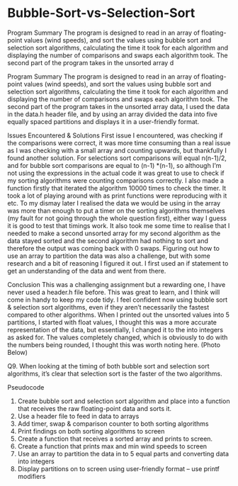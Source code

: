 # Bubble-Sort-vs-Selection-Sort
Program Summary The program is designed to read in an array of floating-point values (wind speeds), and sort the values using bubble sort and selection sort algorithms, calculating the time it took for each algorithm and displaying the number of comparisons and swaps each algorithm took.  The second part of the program takes in the unsorted array d

Program Summary
The program is designed to read in an array of floating-point values (wind speeds), and sort the values using bubble sort and selection sort algorithms, calculating the time it took for each algorithm and displaying the number of comparisons and swaps each algorithm took. 
The second part of the program takes in the unsorted array data, I used the data in the data.h header file, and by using an array divided the data into five equally spaced partitions and displays it in a user-friendly format.

Issues Encountered & Solutions
First issue I encountered, was checking if the comparisons were correct, it was more time consuming than a real issue as I was checking with a small array and counting upwards, but thankfully I found another solution. For selections sort comparisons will equal n(n-1)/2, and for bubble sort comparisons are equal to (n-1) *(n-1), so although I’m not using the expressions in the actual code it was great to use to check if my sorting algorithms were counting comparisons correctly. I also made a function firstly that iterated the algorithm 10000 times to check the timer. It took a lot of playing around with as print functions were reproducing with it etc. To my dismay later I realised the data we would be using in the array was more than enough to put a timer on the sorting algorithms themselves (my fault for not going through the whole question first), either way I guess it is good to test that timings work. 
It also took me some time to realise that I needed to make a second unsorted array for my second algorithm as the data stayed sorted and the second algorithm had nothing to sort and therefore the output was coming back with 0 swaps. 
Figuring out how to use an array to partition the data was also a challenge, but with some research and a bit of reasoning I figured it out. I first used an if statement to get an understanding of the data and went from there.

Conclusion
This was a challenging assignment but a rewarding one, I have never used a header.h file before. This was great to learn, and I think will come in handy to keep my code tidy. I feel confident now using bubble sort & selection sort algorithms, even if they aren’t necessarily the fastest compared to other algorithms.
When I printed out the unsorted values into 5 partitions, I started with float values, I thought this was a more accurate representation of the data, but essentially, I changed it to the into integers as asked for. The values completely changed, which is obviously to do with the numbers being rounded, I thought this was worth noting here. (Photo Below)

 


Q9. When looking at the timing of both bubble sort and selection sort algorithms, it’s clear that selection sort is the faster of the two algorithms.



Pseudocode
1.	Create bubble sort and selection sort algorithm and place into a function that receives the raw floating-point data and sorts it.
2.	Use a header file to feed in data to arrays
3.	Add timer, swap & comparison counter to both sorting algorithms
4.	Print findings on both sorting algorithms to screen
5.	Create a function that receives a sorted array and prints to screen.
6.	Create a function that prints max and min wind speeds to screen 
7.	Use an array to partition the data in to 5 equal parts and converting data into integers 
8.	Display partitions on to screen using user-friendly format – use printf modifiers

